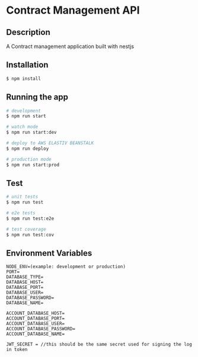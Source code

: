 # Contract Management API

## Description

A Contract management application built with nestjs

## Installation

```bash
$ npm install
```

## Running the app

```bash
# development
$ npm run start

# watch mode
$ npm run start:dev

# deploy to AWS ELASTIV BEANSTALK
$ npm run deploy

# production mode
$ npm run start:prod
```

## Test

```bash
# unit tests
$ npm run test

# e2e tests
$ npm run test:e2e

# test coverage
$ npm run test:cov
```

## Environment Variables

```
NODE_ENV=(example: development or production)
PORT=
DATABASE_TYPE=
DATABASE_HOST=
DATABASE_PORT=
DATABASE_USER=
DATABASE_PASSWORD=
DATABASE_NAME=

ACCOUNT_DATABASE_HOST=
ACCOUNT_DATABASE_PORT=
ACCOUNT_DATABASE_USER=
ACCOUNT_DATABASE_PASSWORD=
ACCOUNT_DATABASE_NAME=

JWT_SECRET = //this should be the same secret used for signing the log in token
```
